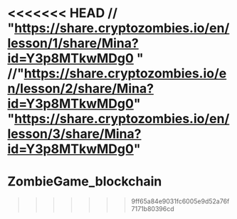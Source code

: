 <<<<<<< HEAD
// "https://share.cryptozombies.io/en/lesson/1/share/Mina?id=Y3p8MTkwMDg0 "
//"https://share.cryptozombies.io/en/lesson/2/share/Mina?id=Y3p8MTkwMDg0"
"https://share.cryptozombies.io/en/lesson/3/share/Mina?id=Y3p8MTkwMDg0"
=======
# ZombieGame_blockchain
>>>>>>> 9ff65a84e9031fc6005e9d52a76f7171b80396cd
